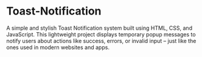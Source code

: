 # Toast-Notification
A simple and stylish Toast Notification system built using HTML, CSS, and JavaScript. This lightweight project displays temporary popup messages to notify users about actions like success, errors, or invalid input – just like the ones used in modern websites and apps.
